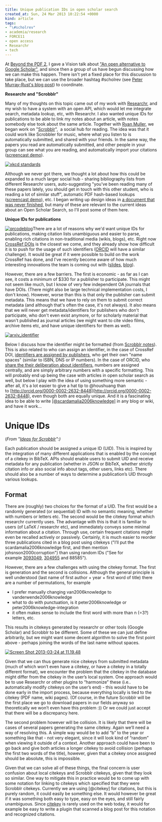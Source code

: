 ```yaml
---
title: Unique publication IDs in open scholar search
created_at: Sun, 24 Mar 2013 10:22:54 +0000
kind: article
tags:
- "\#scholrev"
- academia/research
- FORCE11
- open access
- Researchr
- tech
---
```


At [Beyond the PDF 2](http://www.force11.org/beyondthepdf2), I gave a
Vision talk about ["An open alternative to Google
Scholar"](http://www.slideshare.net/houshuang/stian-haklev-vision), and
since then a group of us have begun discussing how we can make this
happen. There isn't yet a fixed place for this discussion to take place,
but we can use the broader hashtag \#scholrev (see [Peter Murray-Rust's
blog
post](http://blogs.ch.cam.ac.uk/pmr/2013/03/20/btpdf2-scholrev-planning-the-scholarly-revolution/))
to coordinate.

**Researchr and "Scrobblr"**

Many of my thoughts on this topic came out of my work with
[Researchr](http://reganmian.net/wiki/researchr:start), and my wish to
have a system with an open API, which would let me integrate search,
metadata lookup, etc, with Researchr. I also wanted unique IDs for
publications to be able to link my notes about an article, with notes
somebody else took about the same article. Together with [Ryan
Muller](http://wiki.learnstream.org/wiki/), we began work on
"[Scrobblr](https://github.com/cicatriz/Rsrchr)",  a social hub for
reading. The idea was that it could work like Scrobbler for music, where
what you listen to is automatically submitted, and shared with your
friends. In the same way, the papers you read are automatically
submitted, and other people in your group can see what you are reading,
and automatically import your citations ([screencast
demo](http://www.youtube.com/watch?v=O5LgG_K3y8A)).

[![xkcd
standards](http://reganmian.net/blog/wp-content/uploads/2013/03/xkcd-standards1.png)](http://reganmian.net/blog/wp-content/uploads/2013/03/xkcd-standards1.png)

Although we never got there, we thought a lot about how this could be
expanded to a much larger social hub - sharing bibliography lists from
different Researchr users, auto-suggesting "you've been reading many of
these papers lately, you should get in touch with this other student,
who is reading a lot of similar stuff", automatic PDF hash-based lookups
([screencast demo](http://www.youtube.com/watch?v=X9FqaqgAlG8)), etc. I
began writing up design ideas in [a document that was never
finished](http://reganmian.net/wiki/ideas_for_scrobblr), but many of
these are relevant to the current ideas about an Open Scholar Search, so
I'll post some of them here.

**Unique IDs for publications**

[![qrcodeblog ](http://reganmian.net/blog/wp-content/uploads/2013/03/qrcodeblog.png)](http://reganmian.net/blog/wp-content/uploads/2013/03/qrcodeblog.png)There
are a lot of reasons why we'd want unique IDs for publications, making
citation lists unambiguous and easier to parse, enabling rich citations
in non-traditional media (wikis, blogs), etc. Right now [CrossRef
DOIs](http://www.crossref.org/index.html) is the closest we come, and
they already show how difficult it is to push for the usage of such
identifiers ([ORCID](http://orcid.org/) will have a similar challenge).
It would be great if it were possible to build on the work CrossRef has
done, and I've recently become aware of how much interesting innovations
the team is coming out with
([slides](http://www.slideshare.net/CrossRef/crossref-annual-meeting-2012-strategic-initiatives-update-geoff-bilder),
[blog](http://www.crossref.org/CrossTech/)).

However, there are a few barriers. The first is economic - as far as I
can see, it costs a minimum of \$330 for a publisher to participate.
This might not seem like much, but I know of very few independent OA
journals that have DOIs. (There might also be large technical
implementation costs, I don't know). However, worse than this is that
only the publisher can submit metadata. This means that we have to rely
on them to submit correct metadata (and although that's often the case,
it's not always). It also means that we will never get
metadata/identifiers for publishers who don't participate, who don't
even exist anymore, or for scholarly material that wasn't published as
journal articles (we might want to cite video films, archive items etc,
and have unique identifiers for them as well).

[![arxiv\_identifier](http://reganmian.net/blog/wp-content/uploads/2013/03/arxiv_identifier1.png)](http://reganmian.net/blog/wp-content/uploads/2013/03/arxiv_identifier1.png)

Below I discuss how the identifier might be formatted (from [Scrobblr
notes](http://reganmian.net/wiki/ideas_for_scrobblr)). This is also
related to who can assign an identifier, in the case of CrossRef DOI,
[identifiers are assigned by
publishers](http://help.crossref.org/#sample-doi-suffix-patterns), who
get their own "name spaces" (similar to ISBN, DNS or IP numbers). In the
case of ORCID, who [share the their deliberation about
identifiers](https://docs.google.com/document/d/1awd6PPguRAdZsC6CKpFSSSu1dulliT8E3kHwIJ3tD5o/edit),
numbers are assigned centrally, and are simply arbitrary numbers with a
specific formatting. This will probably end up being the case with
articles in open scholar search as well, but below I play with the idea
of using something more semantic - after all, it's a lot easier to give
a hat tip to @houshuang than
to [http://orcid.org/0000-0002-2632-8448](http://orcid.org/0000-0002-2632-8448),
even though both are equally unique. And it is a fascinating idea to be
able to write
[[@scardamalia2006knowledge]](http://localhost/wiki/Ref:Scardamalia2006knowledge) in
any blog or wiki, and have it work...

Unique IDs
==========

(*From "[Ideas for
Scrobblr](http://reganmian.net/wiki/ideas_for_scrobblr)":)*

Each publication should be assigned a unique ID (UID). This is inspired
by the integration of many different applications that is enabled by the
concept of a citekey in BibTeX. APIs should enable users to submit UID
and receive metadata for any publication (whether in JSON or BibTeX,
whether strictly citation info or also social info about tags, other
users, links etc). There should also be a number of ways to determine a
publication’s UID through various lookups.

**Format**
---

There are (roughly) two choices for the format of a UID. The first would
be a randomly generated (or sequential) ID with no semantic meaning,
whether with numbers or letters etc. The second would be the citekey
format which researchr currently uses. The advantage with this is that
it is familiar to users (of LaTeX / researchr etc), and immediately
conveys some minimal information about a citation. Through use, certain
frequent citations might even be recalled actively or passively.
Certainly, it is much easier to reorder three publications cited in a
blog post using citekeys ("I’ll put the scardamalia2006knowledge first,
and then mention johsnson2000corruption") than using random IDs ("See
for
example [3093049](http://reganmian.net/wiki/ref:3093049 "ref:3093049"), [304955](http://reganmian.net/wiki/ref:304955 "ref:304955") and 88585").

However, there are a few challenges with using the citekey format. The
first is generation and the second is collisions. Although the general
principle is well understood (last name of first author + year + first
word of title) there are a number of permutations, for example

-   I prefer manually changing van2006knowledge to
  vanderwende2006knowledge
-   what to do with punctuation, is it peter2006knowledge or
  peter2006knowledge-integration
-   it often makes sense to include the first word with more than n
  (=3?) letters, etc.

This results in citekeys generated by researchr or other tools (Google
Scholar) and Scrobblr to be different. Some of these we can just define
arbitrarily, but we might want some decent algorithm to solve the first
point above - perhaps joining the words of the last name without spaces.

[![Screen Shot 2013-03-24 at
11.19.48](http://reganmian.net/blog/wp-content/uploads/2013/03/Screen-Shot-2013-03-24-at-11.19.48.png)](http://reganmian.net/blog/wp-content/uploads/2013/03/Screen-Shot-2013-03-24-at-11.19.48.png)

Given that we can thus generate nice citekeys from submitted metadata
(much of which won’t even have a citekey, or have a citekey in a totally
different format), we encounter the problem that the citekey in the
database might differ from the citekey in the user’s local system. One
approach would be to use Researchr or other plugins to “harmonize” these
(i.e.. automatically modify citekeys on the user’s end) - this would
have to be done early in the import process, because everything locally
is tied to the citekey (PDF name, wiki pages). (Of course, in the future
Scrobblr will be the first place we go to download papers in our fields
anyway so theoretically we won’t even have this problem :)) Or we could
just accept that there will be a discrepancy here.

The second problem however will be collision. It is likely that there
will be cases of several papers generating the same citekey. Again we’ll
need a way of resolving this. A simple way would be to add “b” to the
year or something like that - not very elegant, since it will look kind
of “random” when viewing it outside of a context. Another approach could
have been to go back and give both articles a longer citekey to avoid
collision (perhaps the first two words of the title), however, given
that a citekey once assigned should be absolute, this is impossible.

Given that we can solve all of these things, the final concern is user
confusion about local citekeys and Scrobblr citekeys, given that they
look so similar. One way to mitigate this in practice would be to come
up with some notation for linking to citekeys which specified that they
were Scrobblr citekeys. Currently we are using [@citekey] for citations,
but this is purely random, it could easily be something else. It would
however be great if it was something both easy to type, easy on the
eyes, and still fairly unambiguous.
Since [citekey](http://reganmian.net/wiki/ref:citekey "ref:citekey") is
rarely used on the web today, it would for example be easy to write a
plugin that scanned a blog post for this notation and recognized
citations.
